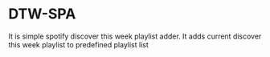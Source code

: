 # DTW-SPA
It is simple spotify discover this week playlist adder. It adds current discover this week playlist to predefined playlist list
